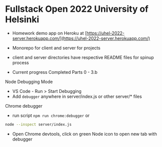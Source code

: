 # Fullstack Open 2022 University of Helsinki

- Homework demo app on Heroku at [https://uhel-2022-server.herokuapp.com/](https://uhel-2022-server.herokuapp.com/)

- Monorepo for client and server for projects
- client and server directories have respective README files for spinup process

- Current progress Completed Parts 0 - 3.b

Node Debugging Mode

- VS Code - Run > Start Debugging
- Add `debugger` anywhere in server/index.js or other server/\* files

Chrome debugger

- run script `npm run chrome:debugger` or

```bash
node --inspect server/index.js
```

- Open Chrome devtools, click on green Node icon to open new tab with debugger
